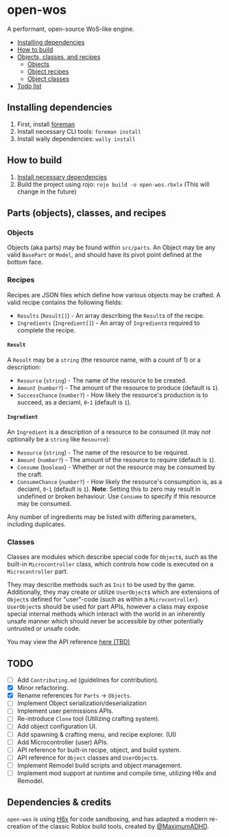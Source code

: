# open-wos
A performant, open-source WoS-like engine.

- [Installing dependencies](#installing-dependencies)
- [How to build](#how-to-build)
- [Objects, classes, and recipes](#parts-objects-classes-and-recipes)
	- [Objects](#objects)
	- [Object recipes](#recipes)
	- [Object classes](#classes)
- [Todo list](#todo)

## Installing dependencies

1. First, install [foreman](https://github.com/Roblox/foreman)
2. Install necessary CLI tools: `foreman install`
3. Install wally dependencies: `wally install`

## How to build

1. [Install necessary dependencies](#installing-dependencies)
2. Build the project using rojo: `rojo build -o open-wos.rbxlx` (This will change in the future)

## Parts (objects), classes, and recipes

### Objects

Objects (aka parts) may be found within `src/parts`. An Object may be any valid `BasePart` or `Model`, and should have its pivot point defined at the bottom face.

### Recipes

Recipes are JSON files which define how various objects may be crafted. A valid recipe contains the following fields:
- `Results` (`Result[]`) - An array describing the `Result`s of the recipe.
- `Ingredients` (`Ingredient[]`) - An array of `Ingredient`s required to complete the recipe.

#### `Result`

A `Result` may be a `string` (the resource name, with a count of 1) or a description:
- `Resource` (`string`) - The name of the resource to be created.
- `Amount` (`number?`) - The amount of the resource to produce (default is `1`).
- `SuccessChance` (`number?`) - How likely the resource's production is to succeed, as a deciaml, `0`-`1` (default is `1`).

#### `Ingredient`

An `Ingredient` is a description of a resource to be consumed (it may *not* optionally be a `string` like `Resource`):
- `Resource` (`string`) - The name of the resource to be required.
- `Amount` (`number?`) - The amount of the resource to require (default is `1`).
- `Consume` (`boolean`) - Whether or not the resource may be consumed by the craft.
- `ConsumeChance` (`number?`) - How likely the resource's consumption is, as a deciaml, `0`-`1` (default is `1`). **Note**: Setting this to zero may result in undefined or broken behaviour. Use `Consume` to specify if this resource may be consumed.

Any number of ingredients may be listed with differing parameters, including duplicates.

### Classes

Classes are modules which describe special code for `Object`s, such as the built-in `Microcontroller` class, which controls how code is executed on a `Microcontroller` part.

They may describe methods such as `Init` to be used by the game. Additionally, they may create or utilize `UserObject`s which are extensions of `Object`s defined for "user"-code (such as within a `Microcontroller`). `UserObject`s should be used for part APIs, however a class may expose special internal methods which interact with the world in an inherently unsafe manner which should never be accessible by other potentially untrusted or unsafe code.

You may view the API reference [here (TBD)](#todo)

## TODO

- [ ] Add `Contributing.md` (guidelines for contribution).
- [x] Minor refactoring.
- [x] Rename references for `Parts` -> `Objects`.
- [ ] Implement Object serialization/deserialization
- [ ] Implement user permissions APIs.
- [ ] Re-introduce `Clone` tool (Utilizing crafting system).
- [ ] Add object configuration UI.
- [ ] Add spawning & crafting menu, and recipe explorer. (UI)
- [ ] Add Microcontroller (user) APIs.
- [ ] API reference for built-in recipe, object, and build system.
- [ ] API reference for `Object` classes and `UserObject`s.
- [ ] Implement Remodel build scripts and object management.
- [ ] Implement mod support at runtime and compile time, utilizing H6x and Remodel.

## Dependencies & credits

`open-wos` is using [H6x](https://github.com/Hexcede/H6x) for code sandboxing, and has adapted a modern re-creation of the classic Roblox build tools, created by [@MaximumADHD](https://github.com/MaximumADHD).
